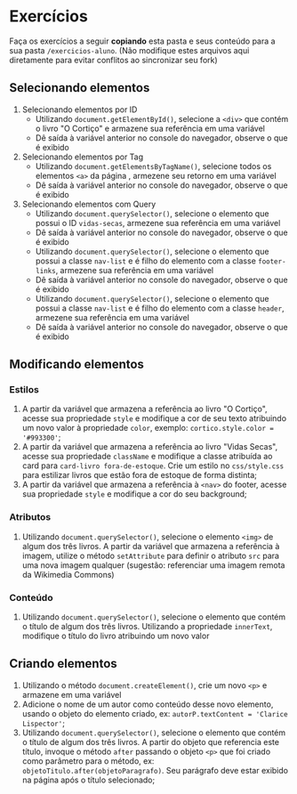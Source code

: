 # Exercícios

Faça os exercícios a seguir **copiando** esta pasta e seus conteúdo para a sua pasta `/exercicios-aluno`. (Não modifique estes arquivos aqui diretamente para evitar conflitos ao sincronizar seu fork)

## Selecionando elementos

1. Selecionando elementos por ID
    - Utilizando `document.getElementById()`, selecione a `<div>` que contém o livro "O Cortiço" e armazene sua referência em uma variável
    - Dê saída à variável anterior no console do navegador, observe o que é exibido
2. Selecionando elementos por Tag
    - Utilizando `document.getElementsByTagName()`, selecione todos os elementos `<a>` da página , armezene seu retorno em uma variável
    - Dê saída à variável anterior no console do navegador, observe o que é exibido
3. Selecionando elementos com Query
    - Utilizando `document.querySelector()`, selecione o elemento que possui o ID `vidas-secas`, armezene sua referência em uma variável
    - Dê saída à variável anterior no console do navegador, observe o que é exibido
    - Utilizando `document.querySelector()`, selecione o elemento que possui a classe `nav-list` e é filho do elemento com a classe `footer-links`, armezene sua referência em uma variável
    - Dê saída à variável anterior no console do navegador, observe o que é exibido
    - Utilizando `document.querySelector()`, selecione o elemento que possui a classe `nav-list` e é filho do elemento com a classe `header`, armezene sua referência em uma variável
    - Dê saída à variável anterior no console do navegador, observe o que é exibido

## Modificando elementos

### Estilos

1. A partir da variável que armazena a referência ao livro "O Cortiço", acesse sua propriedade `style` e modifique a cor de seu texto atribuindo um novo valor à propriedade `color`, exemplo: `cortico.style.color = '#993300'`;
2. A partir da variável que armazena a referência ao livro "Vidas Secas", acesse sua propriedade `className` e modifique a classe atribuída ao card para `card-livro fora-de-estoque`. Crie um estilo no `css/style.css` para estilizar livros que estão fora de estoque de forma distinta;
3. A partir da variável que armazena a referência à `<nav>` do footer, acesse sua propriedade `style` e modifique a cor do seu background;

### Atributos

1. Utilizando `document.querySelector()`, selecione o elemento `<img>` de algum dos três livros. A partir da variável que armazena a referência à imagem, utilize o método `setAttribute` para definir o atributo `src` para uma nova imagem qualquer (sugestão: referenciar uma imagem remota da Wikimedia Commons)

### Conteúdo

1. Utilizando `document.querySelector()`, selecione o elemento que contém o título de algum dos três livros. Utilizando a propriedade `innerText`, modifique o título do livro atribuindo um novo valor

## Criando elementos

1. Utilizando o método `document.createElement()`, crie um novo `<p>` e armazene em uma variável
2. Adicione o nome de um autor como conteúdo desse novo elemento, usando o objeto do elemento criado, ex: `autorP.textContent = 'Clarice Lispector'`;
3. Utilizando `document.querySelector()`, selecione o elemento que contém o título de algum dos três livros. A partir do objeto que referencia este título, invoque o método `after` passando o objeto `<p>` que foi criado como parâmetro para o método, ex: `objetoTitulo.after(objetoParagrafo)`. Seu parágrafo deve estar exibido na página após o título selecionado;
